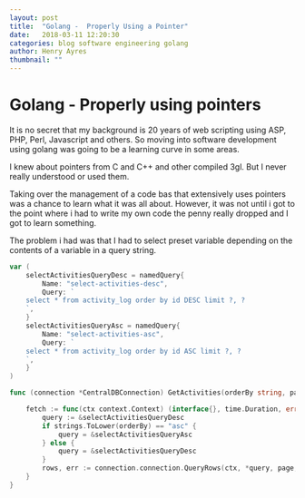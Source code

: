 ```yaml
---
layout: post
title:  "Golang -  Properly Using a Pointer"
date:   2018-03-11 12:20:30
categories: blog software engineering golang
author: Henry Ayres
thumbnail: ""
---
```

 
# Golang - Properly using pointers

It is no secret that my background is 20 years of web scripting using ASP, PHP, Perl, Javascript and others.
So moving into software development using golang was going to be a learning curve in some areas.  

I knew about pointers from C and C++ and other compiled 3gl. But I never really understood or used them.

Taking over the management of a code bas that extensively uses pointers was a chance to learn what it was all about.   However, it was not until i got to the point where i had to write my own code the penny really dropped and I got to learn something.

The problem i had was that I had to select preset variable depending on the contents of a variable in a query string.


```go
var (
	selectActivitiesQueryDesc = namedQuery{
		Name: "select-activities-desc",
		Query: `
	select * from activity_log order by id DESC limit ?, ? 
	`,
	}
	selectActivitiesQueryAsc = namedQuery{
		Name: "select-activities-asc",
		Query: `
	select * from activity_log order by id ASC limit ?, ? 
	`,
	}
)

func (connection *CentralDBConnection) GetActivities(orderBy string, page int, number int) ([]ActivityLog, error) {

	fetch := func(ctx context.Context) (interface{}, time.Duration, error) {
		query := &selectActivitiesQueryDesc
		if strings.ToLower(orderBy) == "asc" {
			query = &selectActivitiesQueryAsc
		} else {
			query = &selectActivitiesQueryDesc
		}
		rows, err := connection.connection.QueryRows(ctx, *query, page, number)
    }
}
```



        





